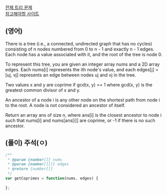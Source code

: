 <a href="https://leetcode.com/tag/tree/">전체 트리 문제 </a>  
<a href="https://leetcode.com/problems/tree-of-coprimes/description/">참고해야할 사이트</a>   

## (영어)
There is a tree (i.e., a connected, undirected graph that has no cycles) consisting of n nodes numbered from 0 to n - 1 and exactly n - 1 edges. Each node has a value associated with it, and the root of the tree is node 0.

To represent this tree, you are given an integer array nums and a 2D array edges. Each nums[i] represents the ith node's value, and each edges[j] = [uj, vj] represents an edge between nodes uj and vj in the tree.

Two values x and y are coprime if gcd(x, y) == 1 where gcd(x, y) is the greatest common divisor of x and y.

An ancestor of a node i is any other node on the shortest path from node i to the root. A node is not considered an ancestor of itself.

Return an array ans of size n, where ans[i] is the closest ancestor to node i such that nums[i] and nums[ans[i]] are coprime, or -1 if there is no such ancestor.

## (풀이) 주석(ㅇ)
```js
/**
 * @param {number[]} nums
 * @param {number[][]} edges
 * @return {number[]}
 */
var getCoprimes = function(nums, edges) {
    
};
```
